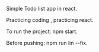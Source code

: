 Simple Todo list app in react.

Practicing coding , practicing react.

To run the project: npm start.

Before pushing: npm run lin --fix.
